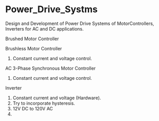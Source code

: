 # Power_Drive_Systms
Design and Development of Power Drive Systems of MotorControllers, Inverters for AC and DC applications.


Brushed Motor Controller


Brushless Motor Controller
1. Constant current and voltage control.


AC 3-Phase Synchronous Motor Controller
1. Constant current and voltage control. 


Inverter 

1. Constant current and voltage (Hardware).
2. Try to incorporate hysteresis. 
3. 12V DC to 120V AC
4. 